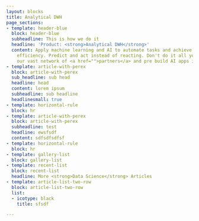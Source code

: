 ```yaml
---
layout: blocks
title: Analytical DWH
page_sections:
- template: header-blue
  block: header-blue
  subheadline: This is how we do it
  headline: 'Product: <strong>Analytical DWH</strong>'
  content: Apply machine learning and AI to automate tasks and achieve better operational
    efficiency. Predict and act instead of reacting. Don't do it all yourselve. Use
    our vast network of <a href="">partners</a> and pre build AI apps in our <a href="">marketplace</a>.
- template: article-with-perex
  block: article-with-perex
  sub_headline: sub head
  headline: head
  content: lorem ipsum
  subheadline: sub headline
  headlinesmall: true
- template: horizontal-rule
  block: hr
- template: article-with-perex
  block: article-with-perex
  subheadline: test
  headline: ewsfsdf
  content: sdfsdfsdfsf
- template: horizontal-rule
  block: hr
- template: gallery-list
  block: gallery-list
- template: recent-list
  block: recent-list
  headline: More <strong>Data Science</strong> Articles
- template: article-list-two-row
  block: article-list-two-row
  list:
  - icotype: black
    title: sfsdf

---
```

